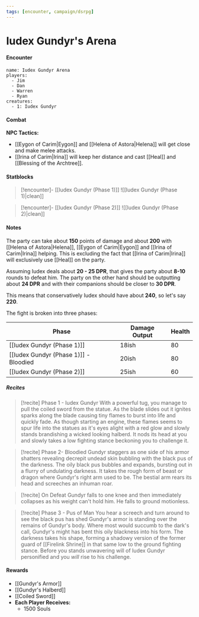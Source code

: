 ```yaml
---
tags: [encounter, campaign/dsrpg]
---
```


# Iudex Gundyr's Arena

#### Encounter

```encounter
name: Iudex Gundyr Arena
players:
  - Jim
  - Dan
  - Warren
  - Ryan
creatures:
  - 1: Iudex Gundyr
```

#### Combat

**NPC Tactics:**
- [[Eygon of Carim|Eygon]] and [[Helena of Astora|Helena]] will get close and make melee attacks.
- [[Irina of Carim|Irina]] will keep her distance and cast [[Heal]] and [[Blessing of the Archtree]].

#### Statblocks
> [!encounter]- [[Iudex Gundyr (Phase 1)]]
> ![[Iudex Gundyr (Phase 1)|clean]]

> [!encounter]- [[Iudex Gundyr (Phase 2)]]
> ![[Iudex Gundyr (Phase 2)|clean]]

#### Notes

The party can take about **150** points of damage and about **200** with [[Helena of Astora|Helena]], [[Eygon of Carim|Eygon]] and [[Irina of Carim|Irina]] helping. This is excluding the fact that [[Irina of Carim|Irina]] will exclusively use [[Heal]] on the party.

Assuming Iudex deals about **20 - 25 DPR**, that gives the party about **8-10** rounds to defeat him. The party on the other hand should be outputting about **24 DPR** and with their companions should be closer to **30 DPR**.

This means that conservatively Iudex should have about **240**, so let's say **220**.

The fight is broken into three phases:

| Phase                                 | Damage Output | Health |
| ------------------------------------- | ------------- | ------ |
| [[Iudex Gundyr (Phase 1)]]            | 18ish         | 80     |
| [[Iudex Gundyr (Phase 1)]] - Bloodied | 20ish         | 80     |
| [[Iudex Gundyr (Phase 2)]]            | 25ish         | 60     |

##### Recites
> [!recite] Phase 1 - Iudex Gundyr
> With a powerful tug, you manage to pull the coiled sword from the statue. As the blade slides out it ignites sparks along the blade causing tiny flames to burst into life and quickly fade. As though starting an engine, these flames seems to spur life into the statues as it's eyes alight with a red glow and slowly stands brandishing a wicked looking halberd. It nods its head at you and slowly takes a low fighting stance beckoning you to challenge it.

> [!recite] Phase 2- Bloodied
> Gundyr staggers as one side of his armor shatters revealing decrepit undead skin bubbling with the black pus of the darkness. The oily black pus bubbles and expands, bursting out in a flurry of undulating darkness. It takes the rough form of beast or dragon where Gundyr's right arm used to be. The bestial arm rears its head and screeches an inhuman roar. 

> [!recite] On Defeat
> Gundyr falls to one knee and then immediately collapses as his weight can't hold him. He falls to ground motionless.

> [!recite] Phase 3 - Pus of Man
> You hear a screech and turn around to see the black pus has shed Gundyr's armor is standing over the remains of Gundyr's body. Where most would succumb to the dark's call, Gundyr's might has bent this oily blackness into his form. The darkness takes his shape, forming a shadowy version of the former guard of [[Firelink Shrine]] in that same low to the ground fighting stance. Before you stands unwavering will of Iudex Gundyr personified and you *will* rise to his challenge.

#### Rewards
- [[Gundyr's Armor]]
- [[Gundyr's Halberd]]
- [[Coiled Sword]]
- **Each Player Receives:**
	- 1500 Souls